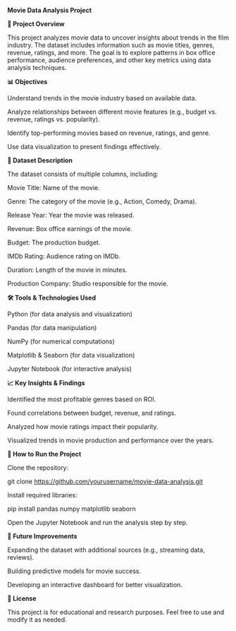 **Movie Data Analysis Project**

**📌 Project Overview**

This project analyzes movie data to uncover insights about trends in the film industry. The dataset includes information such as movie titles, genres, revenue, ratings, and more. The goal is to explore patterns in box office performance, audience preferences, and other key metrics using data analysis techniques.

**📊 Objectives**

Understand trends in the movie industry based on available data.

Analyze relationships between different movie features (e.g., budget vs. revenue, ratings vs. popularity).

Identify top-performing movies based on revenue, ratings, and genre.

Use data visualization to present findings effectively.

**📁 Dataset Description**

The dataset consists of multiple columns, including:

Movie Title: Name of the movie.

Genre: The category of the movie (e.g., Action, Comedy, Drama).

Release Year: Year the movie was released.

Revenue: Box office earnings of the movie.

Budget: The production budget.

IMDb Rating: Audience rating on IMDb.

Duration: Length of the movie in minutes.

Production Company: Studio responsible for the movie.

**🛠️ Tools & Technologies Used**

Python (for data analysis and visualization)

Pandas (for data manipulation)

NumPy (for numerical computations)

Matplotlib & Seaborn (for data visualization)

Jupyter Notebook (for interactive analysis)

**📈 Key Insights & Findings**

Identified the most profitable genres based on ROI.

Found correlations between budget, revenue, and ratings.

Analyzed how movie ratings impact their popularity.

Visualized trends in movie production and performance over the years.

**🔧 How to Run the Project**

Clone the repository:

git clone https://github.com/yourusername/movie-data-analysis.git

Install required libraries:

pip install pandas numpy matplotlib seaborn

Open the Jupyter Notebook and run the analysis step by step.

**📌 Future Improvements**

Expanding the dataset with additional sources (e.g., streaming data, reviews).

Building predictive models for movie success.

Developing an interactive dashboard for better visualization.

**📜 License**

This project is for educational and research purposes. Feel free to use and modify it as needed.

 
